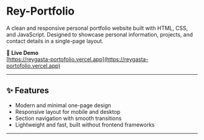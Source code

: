 # Rey-Portfolio

A clean and responsive personal portfolio website built with HTML, CSS, and JavaScript. Designed to showcase personal information, projects, and contact details in a single-page layout.

🔗 **Live Demo**  
[https://reygasta-portofolio.vercel.app](https://reygasta-portofolio.vercel.app)

---

## ✨ Features

- Modern and minimal one-page design  
- Responsive layout for mobile and desktop  
- Section navigation with smooth transitions  
- Lightweight and fast, built without frontend frameworks

---
